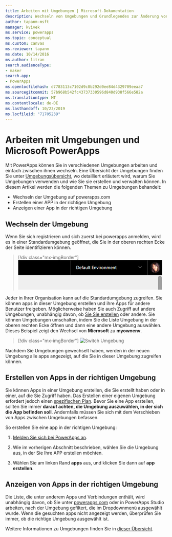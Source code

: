```yaml
---
title: Arbeiten mit Umgebungen | Microsoft-Dokumentation
description: Wechseln von Umgebungen und Grundlegendes zur Änderung von Inhalten auf Seiten.
author: tapanm-msft
manager: kvivek
ms.service: powerapps
ms.topic: conceptual
ms.custom: canvas
ms.reviewer: tapanm
ms.date: 10/14/2016
ms.author: litran
search.audienceType:
- maker
search.app:
- PowerApps
ms.openlocfilehash: d7783113c7102d9c8b292d0ee84d4329709eeaa7
ms.sourcegitcommit: 57b968b542fc43737330596d840d938f566e582a
ms.translationtype: MT
ms.contentlocale: de-DE
ms.lasthandoff: 10/23/2019
ms.locfileid: "71705239"
---
```

# <a name="working-with-environments-and-microsoft-powerapps"></a>Arbeiten mit Umgebungen und Microsoft PowerApps
Mit PowerApps können Sie in verschiedenen Umgebungen arbeiten und einfach zwischen ihnen wechseln. Eine Übersicht der Umgebungen finden Sie unter [Umgebungsübersicht](../../administrator/environments-overview.md), wo detailliert erläutert wird, warum Sie Umgebungen verwenden und wie Sie sie erstellen und verwalten können. In diesem Artikel werden die folgenden Themen zu Umgebungen behandelt:

- Wechseln der Umgebung auf powerapps.com
- Erstellen einer APP in der richtigen Umgebung
- Anzeigen einer App in der richtigen Umgebung

## <a name="switch-the-environment"></a>Wechseln der Umgebung
Wenn Sie sich registrieren und sich zuerst bei powerapps anmelden, wird es in einer Standardumgebung geöffnet, die Sie in der oberen rechten Ecke der Seite identifizieren können.

> [!div class="mx-imgBorder"]
> ![Default Umgebung ](./media/working-with-environments/env-dropdown.png)

Jeder in Ihrer Organisation kann auf die Standardumgebung zugreifen. Sie können apps in dieser Umgebung erstellen und ihre Apps für andere Benutzer freigeben. Möglicherweise haben Sie auch Zugriff auf andere Umgebungen, unabhängig davon, ob [Sie Sie erstellen](../../administrator/environments-administration.md) oder andere. Sie können Umgebungen umschalten, indem Sie die Liste Umgebung in der oberen rechten Ecke öffnen und dann eine andere Umgebung auswählen. Dieses Beispiel zeigt den Wechsel von **Microsoft** zu **myownenv**.

> [!div class="mx-imgBorder"]
> ![Switch Umgebung ](./media/working-with-environments/switch-environment.png)

Nachdem Sie Umgebungen gewechselt haben, werden in der neuen Umgebung alle apps angezeigt, auf die Sie in dieser Umgebung zugreifen können.

## <a name="create-apps-in-the-right-environment"></a>Erstellen von Apps in der richtigen Umgebung
Sie können Apps in einer Umgebung erstellen, die Sie erstellt haben oder in einer, auf die Sie Zugriff haben. Das Erstellen einer eigenen Umgebung erfordert jedoch einen [spezifischen Plan](../../administrator/pricing-billing-skus.md). Bevor Sie eine App erstellen, sollten Sie immer **darauf achten, die Umgebung auszuwählen, in der sich die App befinden soll**. Andernfalls müssen Sie sich mit dem Verschieben von Apps zwischen Umgebungen befassen.

So erstellen Sie eine app in der richtigen Umgebung:

1. [Melden Sie sich bei PowerApps an](http://web.powerapps.com?utm_source=padocs&utm_medium=linkinadoc&utm_campaign=referralsfromdoc).

1. Wie im vorherigen Abschnitt beschrieben, wählen Sie die Umgebung aus, in der Sie Ihre APP erstellen möchten.

1. Wählen Sie am linken Rand **apps** aus, und klicken Sie dann auf **app erstellen**.

## <a name="view-apps-in-the-right-environment"></a>Anzeigen von Apps in der richtigen Umgebung
Die Liste, die unter anderem Apps und Verbindungen enthält, wird unabhängig davon, ob Sie unter [powerapps.com](http://web.powerapps.com?utm_source=padocs&utm_medium=linkinadoc&utm_campaign=referralsfromdoc) oder in PowerApps Studio arbeiten, nach der Umgebung gefiltert, die im Dropdownmenü ausgewählt wurde. Wenn die gesuchten apps nicht angezeigt werden, überprüfen Sie immer, ob die richtige Umgebung ausgewählt ist.

Weitere Informationen zu Umgebungen finden Sie in [dieser Übersicht](../../administrator/environments-overview.md).

